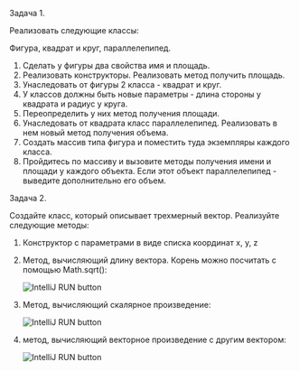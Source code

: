 Задача 1.

Реализовать следующие классы:

Фигура, квадрат и круг, параллелепипед.

1. Сделать у фигуры два свойства имя и площадь.
2. Реализовать конструкторы. Реализовать метод получить площадь.
3. Унаследовать от фигуры 2 класса - квадрат и круг.
4. У классов должны быть новые параметры - длина стороны у квадрата и радиус у круга.
5. Переопределить у них метод получения площади.
6. Унаследовать от квадрата класс параллелепипед. Реализовать в нем новый метод получения объема.
7. Создать массив типа фигура и поместить туда экземпляры каждого класса.
8. Пройдитесь по массиву и вызовите методы получения имени и площади у каждого объекта. Если этот объект параллелепипед - выведите дополнительно его объем.

Задача 2.

Создайте класс, который описывает трехмерный вектор.
Реализуйте следующие методы:

1. Конструктор с параметрами в виде списка координат x, y, z
2. Метод, вычисляющий длину вектора. Корень можно посчитать с помощью Math.sqrt():
   
   ![IntelliJ RUN button](https://habrastorage.org/webt/cx/3t/qr/cx3tqr5qzkmo4hgz0cskrqo17n4.png)

3. Метод, вычисляющий скалярное произведение:

   ![IntelliJ RUN button](https://habrastorage.org/webt/g6/tf/q2/g6tfq2sr3mzrcm8gmslnar8lid0.png)
   
4. метод, вычисляющий векторное произведение с другим вектором:

   ![IntelliJ RUN button](https://habrastorage.org/webt/99/40/m9/9940m9zyp9inyfr-w1sy3n59w-0.png)


